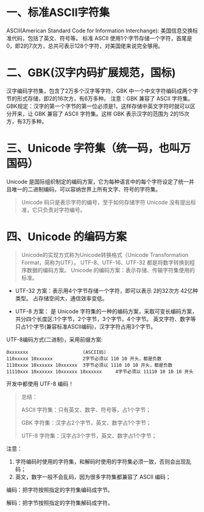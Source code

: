 # 一、标准ASCII字符集
ASCII(American Standard Code for Information Interchange): 美国信息交换标准代码，包括了英文、符号等。
标准 ASCII 使用1个字节存储一个字符，首尾是0，即2的7次方，总共可表示128个字符，对美国佬来说完全够用。

# 二、GBK(汉字内码扩展规范，国标)
汉字编码字符集，包含了2万多个汉字等字符，GBK 中一个中文字符编码成两个字节的形式存储，即2的16次方，有6万多种。
注意：GBK 兼容了 ASCII 字符集。
GBK规定：汉字的第一个字节的第一位必须是1，这样存储中英文字符时就可以区分开来，让 GBK 兼容了 ASCII 字符集。这样 GBK 表示汉字的范围为 2的15次方，有3万多种。

# 三、Unicode 字符集（统一码，也叫万国码）
Unicode 是国际组织制定的编码方案，它为每种语言中的每个字符设定了统一并且唯一的二进制编码，可以容纳世界上所有文字、符号的字符集。

> Unicode 码只是表示字符的编号，至于如何存储字符 Unicode 没有提出标准，它只负责对字符编号。

# 四、Unicode 的编码方案

> Unicode的实现方式称为Unicode转换格式（Unicode Transformation Format，简称为UTF）。
> UTF-8、UTF-16、UTF-32 都是将数字转换到程序数据的编码方案。
> Unicode 的编码方案：表示存储、传输字符集使用的标准。

* UTF-32 方案：表示用4个字节存储一个字符，即可以表示 2的32次方 42亿种类型。
占存储空间大，通信效率变低。


* UTF-8 方案：
是 Unicode 字符集的一种的编码方案，采取可变长编码方案，共分四个长度区:1个字节，2个字节，3个字节，4个字节。
英文字符、数字等只占1个字节(兼容标准ASCII编码)，汉字字符占用3个字节。


UTF-8编码方式(二进制)，采用前缀方案:
```angular2html
0xxxxxxx					(ASCII码)
110xxxxx 10xxxxxx  			2字节必须以 110 10 开头，都是负数
1110xxxx 10xxxxxx 10xxxxxx	3字节必须以 1110 10 10 开头，都是负数
11110xxx 10xxxxxx 10xxxxxx 10xxxxxx		4字节必须以 11110 10 10 10 开头
```

开发中都使用 UTF-8 编码！

> 总结：
> 
> ASCII 字符集：只有英文、数字、符号等，占1个字节；
> 
> GBK 字符集：汉字占2个字节，英文、数字占1个字节；
>
> UTF-8 字符集：汉字占3个字节，英文、数字占1个字节；

注意：
1. 字符编码时使用的字符集，和解码时使用的字符集必须一致，否则会出现乱码；
2. 英文，数字一般不会乱码，因为很多字符集都兼容了 ASCII 编码；


编码：把字符按照指定的字符集编码成字节。

解码：把字节按照指定的字符集解码成字符。
